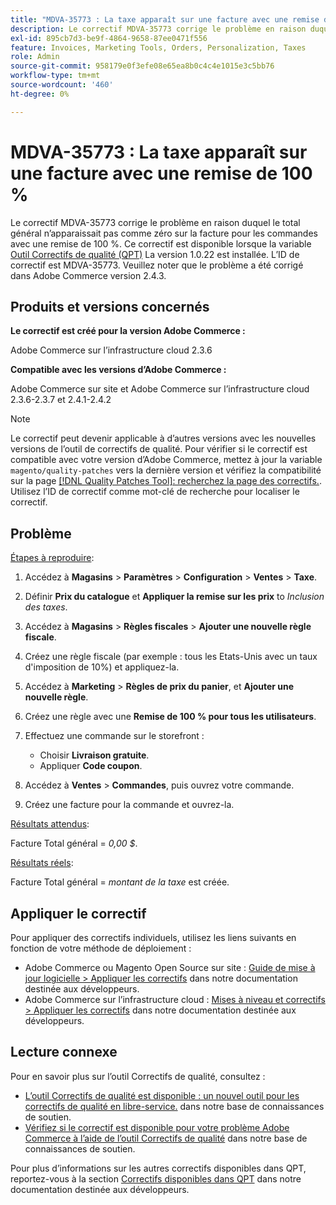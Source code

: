 ```yaml
---
title: "MDVA-35773 : La taxe apparaît sur une facture avec une remise de 100 %"
description: Le correctif MDVA-35773 corrige le problème en raison duquel le total général n’apparaissait pas comme zéro sur la facture pour les commandes avec une remise de 100 %. Ce correctif est disponible lorsque l’[outil de correctifs de qualité (QPT)](/help/announcements/adobe-commerce-announcements/magento-quality-patches-released-new-tool-to-self-serve-quality-patches.md) 1.0.22 est installé. L’ID de correctif est MDVA-35773. Veuillez noter que le problème a été corrigé dans Adobe Commerce version 2.4.3.
exl-id: 895cb7d3-be9f-4864-9658-87ee0471f556
feature: Invoices, Marketing Tools, Orders, Personalization, Taxes
role: Admin
source-git-commit: 958179e0f3efe08e65ea8b0c4c4e1015e3c5bb76
workflow-type: tm+mt
source-wordcount: '460'
ht-degree: 0%

---
```


# MDVA-35773 : La taxe apparaît sur une facture avec une remise de 100 %

Le correctif MDVA-35773 corrige le problème en raison duquel le total général n’apparaissait pas comme zéro sur la facture pour les commandes avec une remise de 100 %. Ce correctif est disponible lorsque la variable [Outil Correctifs de qualité (QPT)](/help/announcements/adobe-commerce-announcements/magento-quality-patches-released-new-tool-to-self-serve-quality-patches.md) La version 1.0.22 est installée. L’ID de correctif est MDVA-35773. Veuillez noter que le problème a été corrigé dans Adobe Commerce version 2.4.3.

## Produits et versions concernés

**Le correctif est créé pour la version Adobe Commerce :**

Adobe Commerce sur l’infrastructure cloud 2.3.6

**Compatible avec les versions d’Adobe Commerce :**

Adobe Commerce sur site et Adobe Commerce sur l’infrastructure cloud 2.3.6-2.3.7 et 2.4.1-2.4.2

>[!NOTE]
>
>Le correctif peut devenir applicable à d’autres versions avec les nouvelles versions de l’outil de correctifs de qualité. Pour vérifier si le correctif est compatible avec votre version d’Adobe Commerce, mettez à jour la variable `magento/quality-patches` vers la dernière version et vérifiez la compatibilité sur la page [[!DNL Quality Patches Tool]: recherchez la page des correctifs.](https://devdocs.magento.com/quality-patches/tool.html#patch-grid). Utilisez l’ID de correctif comme mot-clé de recherche pour localiser le correctif.

## Problème

<u>Étapes à reproduire</u>:

1. Accédez à **Magasins** > **Paramètres** > **Configuration** > **Ventes** > **Taxe**.
1. Définir **Prix du catalogue** et **Appliquer la remise sur les prix** to *Inclusion des taxes*.
1. Accédez à **Magasins** > **Règles fiscales** > **Ajouter une nouvelle règle fiscale**.
1. Créez une règle fiscale (par exemple : tous les Etats-Unis avec un taux d&#39;imposition de 10%) et appliquez-la.
1. Accédez à **Marketing** > **Règles de prix du panier**, et **Ajouter une nouvelle règle**.
1. Créez une règle avec une **Remise de 100 % pour tous les utilisateurs**.
1. Effectuez une commande sur le storefront :

   * Choisir **Livraison gratuite**.
   * Appliquer **Code coupon**.

1. Accédez à **Ventes** > **Commandes**, puis ouvrez votre commande.
1. Créez une facture pour la commande et ouvrez-la.

<u>Résultats attendus</u>:

Facture Total général = *0,00 $*.

<u>Résultats réels</u>:

Facture Total général = *montant de la taxe* est créée.

## Appliquer le correctif

Pour appliquer des correctifs individuels, utilisez les liens suivants en fonction de votre méthode de déploiement :

* Adobe Commerce ou Magento Open Source sur site : [Guide de mise à jour logicielle > Appliquer les correctifs](https://devdocs.magento.com/guides/v2.4/comp-mgr/patching/mqp.html) dans notre documentation destinée aux développeurs.
* Adobe Commerce sur l’infrastructure cloud : [Mises à niveau et correctifs > Appliquer les correctifs](https://devdocs.magento.com/cloud/project/project-patch.html) dans notre documentation destinée aux développeurs.

## Lecture connexe

Pour en savoir plus sur l’outil Correctifs de qualité, consultez :

* [L’outil Correctifs de qualité est disponible : un nouvel outil pour les correctifs de qualité en libre-service.](/help/announcements/adobe-commerce-announcements/magento-quality-patches-released-new-tool-to-self-serve-quality-patches.md) dans notre base de connaissances de soutien.
* [Vérifiez si le correctif est disponible pour votre problème Adobe Commerce à l’aide de l’outil Correctifs de qualité](/help/support-tools/patches-available-in-qpt-tool/check-patch-for-magento-issue-with-magento-quality-patches.md) dans notre base de connaissances de soutien.

Pour plus d’informations sur les autres correctifs disponibles dans QPT, reportez-vous à la section [Correctifs disponibles dans QPT](https://devdocs.magento.com/quality-patches/tool.html#patch-grid) dans notre documentation destinée aux développeurs.
